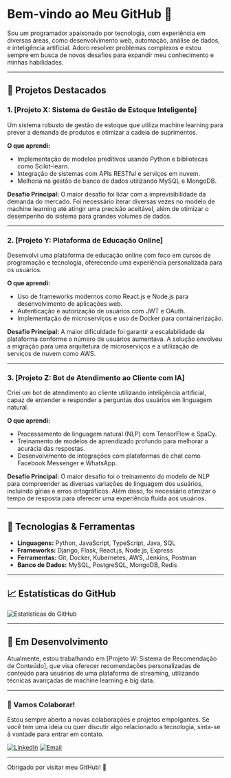 # Bem-vindo ao Meu GitHub 👋

Sou um programador apaixonado por tecnologia, com experiência em diversas áreas, como desenvolvimento web, automação, análise de dados, e inteligência artificial. Adoro resolver problemas complexos e estou sempre em busca de novos desafios para expandir meu conhecimento e minhas habilidades.

---

## 🌟 Projetos Destacados

### 1. [Projeto X: Sistema de Gestão de Estoque Inteligente]
Um sistema robusto de gestão de estoque que utiliza machine learning para prever a demanda de produtos e otimizar a cadeia de suprimentos.

**O que aprendi:**
- Implementação de modelos preditivos usando Python e bibliotecas como Scikit-learn.
- Integração de sistemas com APIs RESTful e serviços em nuvem.
- Melhoria na gestão de banco de dados utilizando MySQL e MongoDB.

**Desafio Principal:**
O maior desafio foi lidar com a imprevisibilidade da demanda do mercado. Foi necessário iterar diversas vezes no modelo de machine learning até atingir uma precisão aceitável, além de otimizar o desempenho do sistema para grandes volumes de dados.

---

### 2. [Projeto Y: Plataforma de Educação Online]
Desenvolvi uma plataforma de educação online com foco em cursos de programação e tecnologia, oferecendo uma experiência personalizada para os usuários.

**O que aprendi:**
- Uso de frameworks modernos como React.js e Node.js para desenvolvimento de aplicações web.
- Autenticação e autorização de usuários com JWT e OAuth.
- Implementação de microserviços e uso de Docker para containerização.

**Desafio Principal:**
A maior dificuldade foi garantir a escalabilidade da plataforma conforme o número de usuários aumentava. A solução envolveu a migração para uma arquitetura de microserviços e a utilização de serviços de nuvem como AWS.

---

### 3. [Projeto Z: Bot de Atendimento ao Cliente com IA]
Criei um bot de atendimento ao cliente utilizando inteligência artificial, capaz de entender e responder a perguntas dos usuários em linguagem natural.

**O que aprendi:**
- Processamento de linguagem natural (NLP) com TensorFlow e SpaCy.
- Treinamento de modelos de aprendizado profundo para melhorar a acurácia das respostas.
- Desenvolvimento de integrações com plataformas de chat como Facebook Messenger e WhatsApp.

**Desafio Principal:**
O maior desafio foi o treinamento do modelo de NLP para compreender as diversas variações de linguagem dos usuários, incluindo gírias e erros ortográficos. Além disso, foi necessário otimizar o tempo de resposta para oferecer uma experiência fluida aos usuários.

---

## 🔧 Tecnologias & Ferramentas

- **Linguagens:** Python, JavaScript, TypeScript, Java, SQL
- **Frameworks:** Django, Flask, React.js, Node.js, Express
- **Ferramentas:** Git, Docker, Kubernetes, AWS, Jenkins, Postman
- **Banco de Dados:** MySQL, PostgreSQL, MongoDB, Redis

---

## 📈 Estatísticas do GitHub

![Estatísticas do GitHub](https://github-readme-stats.vercel.app/api?username=acquesta&show_icons=true&theme=radical)

---

## 🚀 Em Desenvolvimento

Atualmente, estou trabalhando em [Projeto W: Sistema de Recomendação de Conteúdo], que visa oferecer recomendações personalizadas de conteúdo para usuários de uma plataforma de streaming, utilizando técnicas avançadas de machine learning e big data.

---

### 🤝 Vamos Colaborar!

Estou sempre aberto a novas colaborações e projetos empolgantes. Se você tem uma ideia ou quer discutir algo relacionado a tecnologia, sinta-se à vontade para entrar em contato.

[![LinkedIn](https://img.shields.io/badge/-LinkedIn-blue)](https://www.linkedin.com/in/lorenzo/)
[![Email](https://img.shields.io/badge/-Email-red)](mailto:seuemail@example.com)

---

Obrigado por visitar meu GitHub! 🚀
